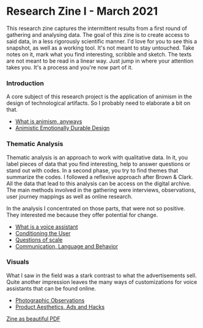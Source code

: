 # Research Zine I - March 2021
This research zine captures the intermittent results from a first round of gathering and analysing data. The goal of this zine is to create access to said data, in a less  rigorously scientific manner. I'd love for you to see this a snapshot, as well as a working tool. It's not meant to stay untouched. Take notes on it, mark what you find interesting, scribble and sketch. The texts are not meant to be read in a linear way. Just jump in where your attention takes you. It's a process and you're now part of it.

### Introduction
A core subject of this research project is the application of animism in the design of technological artifacts. So I probably need to elaborate a bit on that.

- [What is animism, anyways](output/What%20is%20animism,%20anyways.md)
- [Animistic Emotionally Durable Design](output/dissemination/Animistic%20Emotionally%20Durable%20Design.md)

### Thematic Analysis
Thematic analysis is an approach to work with qualitative data. In it, you label pieces of data that you find interesting, help to answer questions or stand out with codes. In a second phase, you try to find themes that summarize the codes. I followed a reflexive approach after Brown & Clark. All the data that lead to this analysis can be access on the digital archive. The main methods involved in the gathering were interviews, observations, user journey mappings as well as online research.

In the analysis I concentrated on those parts, that were not so positive. They interested me because they offer potential for change.

- [What is a voice assistant](output/themes/What%20is%20a%20voice%20assistant.md)
- [Conditioning the User](output/themes/Conditioning%20the%20User.md)
- [Questions of scale](output/themes/Questions%20of%20scale.md)
- [Communication, Language and Behavior](output/themes/Communication,%20Language%20and%20Behavior.md)

### Visuals
What I saw in the field was a stark contrast to what the advertisements sell. Quite another impression leaves the many ways of customizations for voice assistants that can be found online.

- [Photographic Observations](data/Photographic%20Observations.md)
- [Product Aesthetics, Ads and Hacks](data/Product%20Aesthetics,%20Ads%20and%20Hacks.md)

[Zine as beautiful PDF](/assets/files/research_zine_i.pdf)